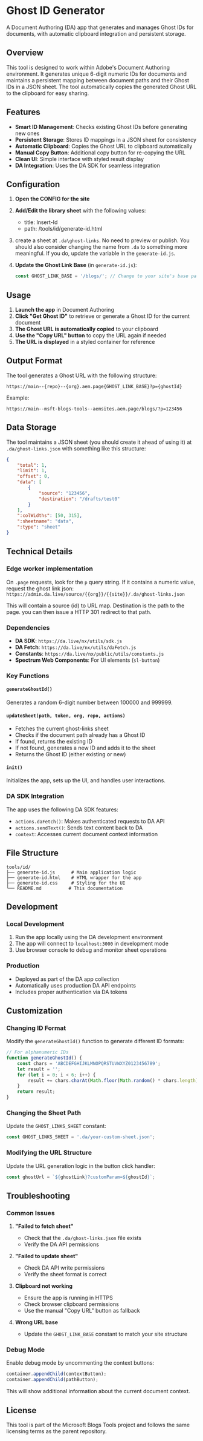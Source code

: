 # Ghost ID Generator

A Document Authoring (DA) app that generates and manages Ghost IDs for documents, with automatic clipboard integration and persistent storage.

## Overview

This tool is designed to work within Adobe's Document Authoring environment. It generates unique 6-digit numeric IDs for documents and maintains a persistent mapping between document paths and their Ghost IDs in a JSON sheet. The tool automatically copies the generated Ghost URL to the clipboard for easy sharing.

## Features

- **Smart ID Management**: Checks existing Ghost IDs before generating new ones
- **Persistent Storage**: Stores ID mappings in a JSON sheet for consistency
- **Automatic Clipboard**: Copies the Ghost URL to clipboard automatically
- **Manual Copy Button**: Additional copy button for re-copying the URL
- **Clean UI**: Simple interface with styled result display
- **DA Integration**: Uses the DA SDK for seamless integration

## Configuration

1. **Open the CONFIG for the site**
2. **Add/Edit the library sheet** with the following values:
   - title: Insert-Id
   - path: /tools/id/generate-id.html
3. create a sheet at `.da\ghost-links`. No need to preview or publish. You should also consider changing the name from `.da` to something more meaningful. If you do, update the variable in the `generate-id.js`.

4. **Update the Ghost Link Base** (in `generate-id.js`):
   ```javascript
   const GHOST_LINK_BASE = '/blogs/'; // Change to your site's base path
   ```

## Usage

1. **Launch the app** in Document Authoring
2. **Click "Get Ghost ID"** to retrieve or generate a Ghost ID for the current document
3. **The Ghost URL is automatically copied** to your clipboard
4. **Use the "Copy URL" button** to copy the URL again if needed
5. **The URL is displayed** in a styled container for reference

## Output Format

The tool generates a Ghost URL with the following structure:

```
https://main--{repo}--{org}.aem.page{GHOST_LINK_BASE}?p={ghostId}
```

Example:
```
https://main--msft-blogs-tools--aemsites.aem.page/blogs/?p=123456
```

## Data Storage

The tool maintains a JSON sheet (you should create it ahead of using it) at `.da/ghost-links.json` with something like this structure:

```json
{
    "total": 1,
    "limit": 1,
    "offset": 0,
    "data": [
        {
            "source": "123456",
            "destination": "/drafts/test0"
        }
    ],
    ":colWidths": [50, 315],
    ":sheetname": "data",
    ":type": "sheet"
}
```

## Technical Details

### Edge worker implementation

On `.page` requests, look for the `p` query string. If it contains a numeric value, request the ghost link json:
`https://admin.da.live/source/{{org}}/{{site}}/.da/ghost-links.json`

This will contain a source (id) to URL map. Destination is the path to the page. you can then issue a HTTP 301 redirect to that path.

### Dependencies
- **DA SDK**: `https://da.live/nx/utils/sdk.js`
- **DA Fetch**: `https://da.live/nx/utils/daFetch.js`
- **Constants**: `https://da.live/nx/public/utils/constants.js`
- **Spectrum Web Components**: For UI elements (`sl-button`)

### Key Functions

#### `generateGhostId()`
Generates a random 6-digit number between 100000 and 999999.

#### `updateSheet(path, token, org, repo, actions)`
- Fetches the current ghost-links sheet
- Checks if the document path already has a Ghost ID
- If found, returns the existing ID
- If not found, generates a new ID and adds it to the sheet
- Returns the Ghost ID (either existing or new)

#### `init()`
Initializes the app, sets up the UI, and handles user interactions.

### DA SDK Integration

The app uses the following DA SDK features:
- `actions.daFetch()`: Makes authenticated requests to DA API
- `actions.sendText()`: Sends text content back to DA
- `context`: Accesses current document context information

## File Structure

```
tools/id/
├── generate-id.js      # Main application logic
├── generate-id.html    # HTML wrapper for the app
├── generate-id.css     # Styling for the UI
└── README.md          # This documentation
```

## Development

### Local Development
1. Run the app locally using the DA development environment
2. The app will connect to `localhost:3000` in development mode
3. Use browser console to debug and monitor sheet operations

### Production
- Deployed as part of the DA app collection
- Automatically uses production DA API endpoints
- Includes proper authentication via DA tokens

## Customization

### Changing ID Format
Modify the `generateGhostId()` function to generate different ID formats:

```javascript
// For alphanumeric IDs
function generateGhostId() {
    const chars = 'ABCDEFGHIJKLMNOPQRSTUVWXYZ0123456789';
    let result = '';
    for (let i = 0; i < 6; i++) {
        result += chars.charAt(Math.floor(Math.random() * chars.length));
    }
    return result;
}
```

### Changing the Sheet Path
Update the `GHOST_LINKS_SHEET` constant:

```javascript
const GHOST_LINKS_SHEET = '.da/your-custom-sheet.json';
```

### Modifying the URL Structure
Update the URL generation logic in the button click handler:

```javascript
const ghostUrl = `${ghostLink}?customParam=${ghostId}`;
```

## Troubleshooting

### Common Issues

1. **"Failed to fetch sheet"**
   - Check that the `.da/ghost-links.json` file exists
   - Verify the DA API permissions

2. **"Failed to update sheet"**
   - Check DA API write permissions
   - Verify the sheet format is correct

3. **Clipboard not working**
   - Ensure the app is running in HTTPS
   - Check browser clipboard permissions
   - Use the manual "Copy URL" button as fallback

4. **Wrong URL base**
   - Update the `GHOST_LINK_BASE` constant to match your site structure

### Debug Mode

Enable debug mode by uncommenting the context buttons:

```javascript
container.appendChild(contextButton);
container.appendChild(pathButton);
```

This will show additional information about the current document context.

## License

This tool is part of the Microsoft Blogs Tools project and follows the same licensing terms as the parent repository. 